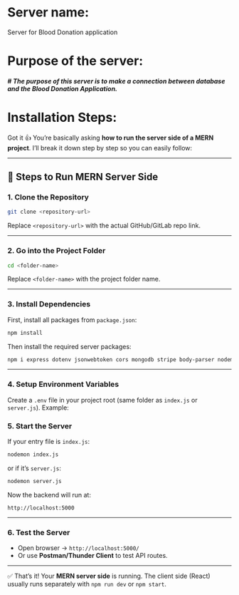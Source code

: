 # Server name:
  Server for  Blood Donation application 


#

# Purpose of the server: 
<h5> # The purpose of this server is to make a connection between database and the Blood Donation Application.</h5>


#
# Installation Steps: 
Got it 👍 You’re basically asking **how to run the server side of a MERN project**.
I’ll break it down step by step so you can easily follow:

---

## 🚀 Steps to Run MERN Server Side

### 1. Clone the Repository

```bash
git clone <repository-url>
```

Replace `<repository-url>` with the actual GitHub/GitLab repo link.

---

### 2. Go into the Project Folder

```bash
cd <folder-name>
```

Replace `<folder-name>` with the project folder name.

---

### 3. Install Dependencies

First, install all packages from `package.json`:

```bash
npm install
```

Then install the required server packages:

```bash
npm i express dotenv jsonwebtoken cors mongodb stripe body-parser nodemon
```

---

### 4. Setup Environment Variables

Create a `.env` file in your project root (same folder as `index.js` or `server.js`). Example:

### 5. Start the Server

If your entry file is `index.js`:

```bash
nodemon index.js
```

or if it’s `server.js`:

```bash
nodemon server.js
```

Now the backend will run at:

```
http://localhost:5000
```

---

### 6. Test the Server

* Open browser → `http://localhost:5000/`
* Or use **Postman/Thunder Client** to test API routes.

---

✅ That’s it! Your **MERN server side** is running.
The client side (React) usually runs separately with `npm run dev` or `npm start`.



